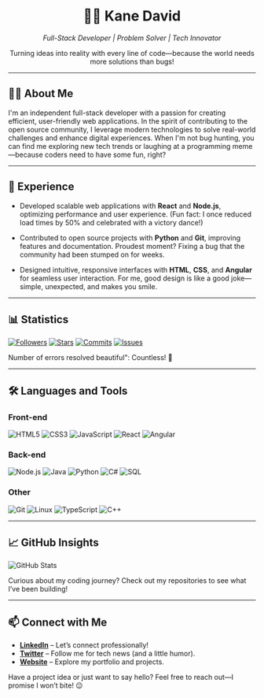<div align="center">
<h1>🏄‍♂️ Kane David</h1>
<p><em>Full-Stack Developer | Problem Solver | Tech Innovator</em></p>
<p>Turning ideas into reality with every line of code—because the world needs more solutions than bugs!</p>
</div>

---

## 👨‍💻 About Me
I'm an independent full-stack developer with a passion for creating efficient, user-friendly web applications. In the spirit of contributing to the open source community, I leverage modern technologies to solve real-world challenges and enhance digital experiences. When I'm not bug hunting, you can find me exploring new tech trends or laughing at a programming meme—because coders need to have some fun, right?

---

## 💼 Experience
- Developed scalable web applications with **React** and **Node.js**, optimizing performance and user experience. (Fun fact: I once reduced load times by 50% and celebrated with a victory dance!)
- Contributed to open source projects with **Python** and **Git**, improving features and documentation. Proudest moment? Fixing a bug that the community had been stumped on for weeks.

- Designed intuitive, responsive interfaces with **HTML**, **CSS**, and **Angular** for seamless user interaction. For me, good design is like a good joke—simple, unexpected, and makes you smile.

---

## 📊 Statistics
[![Followers](https://img.shields.io/github/followers/yourusername?style=for-the-badge&color=1E90FF)](https://github.com/yourusername)
[![Stars](https://img.shields.io/github/stars/yourusername?style=for-the-badge&color=32CD32)](https://github.com/yourusername?tab=stars)
[![Commits](https://img.shields.io/badge/Commits-150-FFA500?style=for-the-badge)](https://github.com/yourusername)
[![Issues](https://img.shields.io/badge/Issues-50-800080?style=for-the-badge)](https://github.com/yourusername)
<p>Number of errors resolved beautiful": Countless! 🐞</p>

---

## 🛠️ Languages ​​and Tools
### Front-end
![HTML5](https://img.shields.io/badge/HTML5-E34F26?style=for-the-badge&logo=html5&logoColor=white) ![CSS3](https://img.shields.io/badge/CSS3-1572B6?style=for-the-badge&logo=css3&logoColor=white) ![JavaScript](https://img.shields.io/badge/JavaScript-F7DF1E?style=for-the-badge&logo=javascript&logoColor=black) ![React](https://img.shields.io/badge/React-61DAFB?style=for-the-badge&logo=react&logoColor=black) ![Angular](https://img.shields.io/badge/Angular-DD0031?style=for-the-badge&logo=angular&logoColor=white)

### Back-end
![Node.js](https://img.shields.io/badge/Node.js-43853D?style=for-the-badge&logo=node.js&logoColor=white) ![Java](https://img.shields.io/badge/Java-007396?style=for-the-badge&logo=java&logoColor=white) ![Python](https://img.shields.io/badge/Python-3776AB?style=for-the-badge&logo=python&logoColor=white) ![C#](https://img.shields.io/badge/C%23-239120?style=for-the-badge&logo=c-sharp&logoColor=white) ![SQL](https://img.shields.io/badge/SQL-025E8C?style=for-the-badge&logo=sqlite&logoColor=white)

### Other
![Git](https://img.shields.io/badge/Git-F05032?style=for-the-badge&logo=git&logoColor=white) ![Linux](https://img.shields.io/badge/Linux-FCC624?style=for-the-badge&logo=linux&logoColor=black) ![TypeScript](https://img.shields.io/badge/TypeScript-3178C6?style=for-the-badge&logo=typescript&logoColor=white) ![C++](https://img.shields.io/badge/C++-00599C?style=for-the-badge&logo=cplusplus&logoColor=white)

---

## 📈 GitHub Insights
![GitHub Stats](https://github-readme-stats.vercel.app/api?username=yourusername&show_icons=true&theme=github_dark&hide_border=true)
<p>Curious about my coding journey? Check out my repositories to see what I’ve been building!</p>

---

## 📫 Connect with Me
- **[LinkedIn](https://linkedin.com/in/yourusername)** – Let’s connect professionally!
- **[Twitter](https://twitter.com/yourusername)** – Follow me for tech news (and a little humor).
- **[Website](https://yourwebsite.com)** – Explore my portfolio and projects.

<p>Have a project idea or just want to say hello? Feel free to reach out—I promise I won’t bite! 😉</p>
